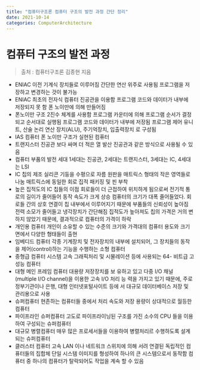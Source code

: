 ```yaml
---
title: "컴퓨터구조론 컴퓨터 구조의 발전 과정 간단 정리"
date: 2021-10-14
categories: ComputerArchitecture
---
```


# 컴퓨터 구조의 발전 과정

> 출처 : 컴퓨터구조론 김종현 지음

- ENIAC 이전
  기계식 장치들로 이루어짐
  간단한 연산 위주로 사용됨
  프로그램을 저장하고 변경하는 것이 불가능
- ENIAC
  최초의 전자식 컴퓨터
  진공관을 이용함
  프로그램 코드와 데이터가 내부에 저장되지 못 함
  폰 노이만에 의해 만들어짐
- 폰노이만 구조
  2진수 체계를 사용함
  프로그램 카운터에 의해 프로그램 순서가 결정되고 순서대로 실행됨
  프로그램 코드와 데이터가 내부에 저장됨
  프로그램 제어 유니트, 산술 논리 연산 장치(ALU), 주기억장치, 입출력장치 로 구성됨
- IAS 컴퓨터
  폰 노이만 구조가 실현된 컴퓨터
- 트랜지스터
  진공관 보다 싸며 더 적은 열 발산
  진공관과 같은 방식으로 사용될 수 있음
- 컴퓨터 부품의 발전 세대
  1세대는 진공관, 2세대는 트랜지스터, 3세대는 IC, 4세대는 LSI
- IC 칩의 제조
  실리콘 기둥을 수평으로 자름
  원판을 매트릭스 형태의 작은 영역들로 나눔
  매트릭스에 동일한 회로 집적
  패키징 및 핀 부착
- 높은 집적도의 IC 칩들의 이점
  회로들이 더 근접하여 위치하게 됨으로써 전기적 통로의 길이가 줄어들어 동작 속도가 크게 상승
  컴퓨터의 크기가 대폭 줄어들었다.
  회로들 간의 상호 연결이 칩 내부에서 이루어지기 때문에 부품들의 신뢰성이 높아짐
  전력 소모가 줄어들고 냉각장치가 간단해짐
  집적도가 높아져도 칩의 가격은 거의 변하지 않았기 때문에, 결과적으로 컴퓨터의 가격이 하락
- 개인용 컴퓨터
  개인이 소유할 수 있는 수준의 크기와 가격대의 컴퓨터
  용도와 크기 면에서 다양한 형태들이 출현
- 임베디드 컴퓨터
  각종 기계장치 및 전자장치의 내부에 설치되어, 그 장치들의 동작을 제어(control)하는 기능을 수행하는 소형 컴퓨터
- 중형급 컴퓨터 시스템
  고속 그래픽처리 및 시물레이션 등에 사용되는 64- 비트급 고성능 컴퓨터
- 대형 메인 프레임 컴퓨터
  대용량 저장장치를 보 유하고 있고 다중 I/O 채널(multiple I/O channel)을 이용한 고속 I/O 처리 능 력을 가지고 있기 때문에, 주로 정부기관이나 은행, 대형 인터넷포털사이트 등에 서 대규모 데이터베이스 저장 및 관리용으로 사용
- 슈퍼컴퓨터
  현존하는 컴퓨터들 중에서 처리 속도와 저장 용량이 상대적으로 월등한 컴퓨터
- 파이프라인 슈퍼컴퓨터
  고도로 파이프라이닝된 구조를 가진 소수의 CPU 들을 이용하여 구성되는 슈퍼컴퓨터
- 대규모 병렬컴퓨터
  매우 많은 프로세서들을 이용하여 병렬처리르 수행하도록 설계되는 슈퍼컴퓨터
- 클러스터 컴퓨터
  고속 LAN 이나 네트워크 스위치에 의해 서려 연결된 독립적인 컴퓨터들의 집합체
  단일 시스템 이미지를 형성하여 하나의 큰 시스템으로서 동작함
  컴퓨터 중 하나의 컴퓨터가 탈락되어도 작업을 계속 할 수 있음
